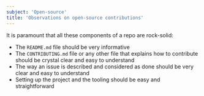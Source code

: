 ```yaml
---
subject: 'Open-source'
title: 'Observations on open-source contributions'
---
```



It is paramount that all these components of a repo are rock-solid:

- The `README.md` file should be very informative
- The `CONTRIBUTING.md` file or any other file that explains how to contribute should be crystal clear and easy to understand
- The way an issue is described and considered as done should be very clear and easy to understand
- Setting up the project and the tooling should be easy and straightforward
